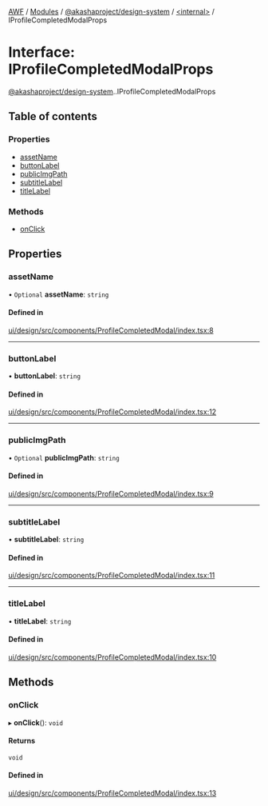 [AWF](../README.md) / [Modules](../modules.md) / [@akashaproject/design-system](../modules/akashaproject_design_system.md) / [<internal\>](../modules/akashaproject_design_system._internal_.md) / IProfileCompletedModalProps

# Interface: IProfileCompletedModalProps

[@akashaproject/design-system](../modules/akashaproject_design_system.md).[<internal>](../modules/akashaproject_design_system._internal_.md).IProfileCompletedModalProps

## Table of contents

### Properties

- [assetName](akashaproject_design_system._internal_.IProfileCompletedModalProps.md#assetname)
- [buttonLabel](akashaproject_design_system._internal_.IProfileCompletedModalProps.md#buttonlabel)
- [publicImgPath](akashaproject_design_system._internal_.IProfileCompletedModalProps.md#publicimgpath)
- [subtitleLabel](akashaproject_design_system._internal_.IProfileCompletedModalProps.md#subtitlelabel)
- [titleLabel](akashaproject_design_system._internal_.IProfileCompletedModalProps.md#titlelabel)

### Methods

- [onClick](akashaproject_design_system._internal_.IProfileCompletedModalProps.md#onclick)

## Properties

### assetName

• `Optional` **assetName**: `string`

#### Defined in

[ui/design/src/components/ProfileCompletedModal/index.tsx:8](https://github.com/AKASHAorg/akasha-world-framework/blob/d81a7246/ui/design/src/components/ProfileCompletedModal/index.tsx#L8)

___

### buttonLabel

• **buttonLabel**: `string`

#### Defined in

[ui/design/src/components/ProfileCompletedModal/index.tsx:12](https://github.com/AKASHAorg/akasha-world-framework/blob/d81a7246/ui/design/src/components/ProfileCompletedModal/index.tsx#L12)

___

### publicImgPath

• `Optional` **publicImgPath**: `string`

#### Defined in

[ui/design/src/components/ProfileCompletedModal/index.tsx:9](https://github.com/AKASHAorg/akasha-world-framework/blob/d81a7246/ui/design/src/components/ProfileCompletedModal/index.tsx#L9)

___

### subtitleLabel

• **subtitleLabel**: `string`

#### Defined in

[ui/design/src/components/ProfileCompletedModal/index.tsx:11](https://github.com/AKASHAorg/akasha-world-framework/blob/d81a7246/ui/design/src/components/ProfileCompletedModal/index.tsx#L11)

___

### titleLabel

• **titleLabel**: `string`

#### Defined in

[ui/design/src/components/ProfileCompletedModal/index.tsx:10](https://github.com/AKASHAorg/akasha-world-framework/blob/d81a7246/ui/design/src/components/ProfileCompletedModal/index.tsx#L10)

## Methods

### onClick

▸ **onClick**(): `void`

#### Returns

`void`

#### Defined in

[ui/design/src/components/ProfileCompletedModal/index.tsx:13](https://github.com/AKASHAorg/akasha-world-framework/blob/d81a7246/ui/design/src/components/ProfileCompletedModal/index.tsx#L13)
